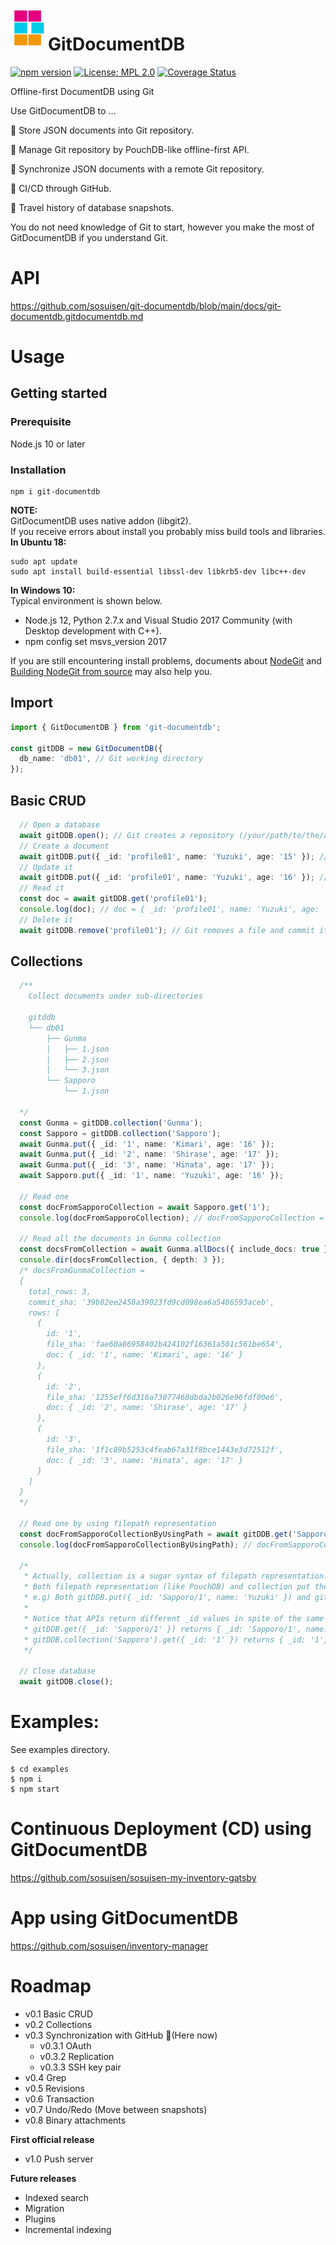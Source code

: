 <img alt="GitDocumentDB" src="https://github.com/sosuisen/git-documentdb/blob/main/assets/git-documentdb_icon-128x128.png" width=60 height=60 align="left"> 

# GitDocumentDB
 [![npm version](https://badge.fury.io/js/git-documentdb.svg)](https://badge.fury.io/js/git-documentdb)
 [![License: MPL 2.0](https://img.shields.io/badge/License-MPL%202.0-brightgreen.svg)](LICENSE)
 [![Coverage Status](https://coveralls.io/repos/github/sosuisen/git-documentdb/badge.svg?branch=main)](https://coveralls.io/github/sosuisen/git-documentdb?branch=main)

Offline-first DocumentDB using Git

Use GitDocumentDB to ...

:green_book: Store JSON documents into Git repository. 

:art: Manage Git repository by PouchDB-like offline-first API. 

:rocket: Synchronize JSON documents with a remote Git repository.

:arrows_counterclockwise: CI/CD through GitHub.

:dromedary_camel: Travel history of database snapshots.

You do not need knowledge of Git to start, however you make the most of GitDocumentDB if you understand Git.

# API

https://github.com/sosuisen/git-documentdb/blob/main/docs/git-documentdb.gitdocumentdb.md

# Usage
## Getting started
### **Prerequisite**
Node.js 10 or later
### **Installation**
```
npm i git-documentdb
```
**NOTE:**<br>
GitDocumentDB uses native addon (libgit2).<br>
If you receive errors about install you probably miss build tools and libraries.<br>
**In Ubuntu 18:**<br>
```
sudo apt update
sudo apt install build-essential libssl-dev libkrb5-dev libc++-dev 
```
**In Windows 10:**<br>
Typical environment is shown below.
- Node.js 12, Python 2.7.x and Visual Studio 2017 Community (with Desktop development with C++).
- npm config set msvs_version 2017

If you are still encountering install problems, documents about [NodeGit](https://github.com/nodegit/nodegit#getting-started) and [Building NodeGit from source](https://www.nodegit.org/guides/install/from-source/) may also help you.

## Import
```typescript
import { GitDocumentDB } from 'git-documentdb';

const gitDDB = new GitDocumentDB({
  db_name: 'db01', // Git working directory
});
```

## Basic CRUD
```typescript
  // Open a database
  await gitDDB.open(); // Git creates a repository (/your/path/to/the/app/gitddb/db01/.git)
  // Create a document
  await gitDDB.put({ _id: 'profile01', name: 'Yuzuki', age: '15' }); // Git adds 'profile01.json' under the working directory and commit it.
  // Update it
  await gitDDB.put({ _id: 'profile01', name: 'Yuzuki', age: '16' }); // Git adds a updated file and commit it.
  // Read it
  const doc = await gitDDB.get('profile01');
  console.log(doc); // doc = { _id: 'profile01', name: 'Yuzuki', age: '16' }
  // Delete it
  await gitDDB.remove('profile01'); // Git removes a file and commit it.
```

## Collections
```typescript
  /**
    Collect documents under sub-directories

    gitddb
    └── db01
        ├── Gunma
        │   ├── 1.json
        │   ├── 2.json
        │   └── 3.json
        └── Sapporo
            └── 1.json

  */
  const Gunma = gitDDB.collection('Gunma');
  const Sapporo = gitDDB.collection('Sapporo');
  await Gunma.put({ _id: '1', name: 'Kimari', age: '16' });
  await Gunma.put({ _id: '2', name: 'Shirase', age: '17' });
  await Gunma.put({ _id: '3', name: 'Hinata', age: '17' });
  await Sapporo.put({ _id: '1', name: 'Yuzuki', age: '16' });

  // Read one
  const docFromSapporoCollection = await Sapporo.get('1');
  console.log(docFromSapporoCollection); // docFromSapporoCollection = { _id: '1', name: 'Yuzuki', age: '16' }

  // Read all the documents in Gunma collection
  const docsFromCollection = await Gunma.allDocs({ include_docs: true });
  console.dir(docsFromCollection, { depth: 3 });
  /* docsFromGunmaCollection = 
  {
    total_rows: 3,
    commit_sha: '39b82ee2458a39023fd9cd098ea6a5486593aceb',
    rows: [
      {
        id: '1',
        file_sha: 'fae60a86958402b424102f16361a501c561be654',
        doc: { _id: '1', name: 'Kimari', age: '16' }
      },
      {
        id: '2',
        file_sha: '1255eff6d316a73077468dbda2b026e96fdf00e6',
        doc: { _id: '2', name: 'Shirase', age: '17' }
      },
      {
        id: '3',
        file_sha: '1f1c89b5253c4feab67a31f8bce1443e3d72512f',
        doc: { _id: '3', name: 'Hinata', age: '17' }
      }
    ]
  }
  */

  // Read one by using filepath representation
  const docFromSapporoCollectionByUsingPath = await gitDDB.get('Sapporo/1');
  console.log(docFromSapporoCollectionByUsingPath); // docFromSapporoCollectionByUsingPath = { _id: 'Sapporo/1', name: 'Yuzuki', age: '16' }

  /*
   * Actually, collection is a sugar syntax of filepath representation.
   * Both filepath representation (like PouchDB) and collection put the same file on the same location in a Git repository.
   * e.g) Both gitDDB.put({ _id: 'Sapporo/1', name: 'Yuzuki' }) and gitDDB.collection('Sapporo').put({ _id: '1', name: 'Yuzuki' }) put 'gitddb/db01/Sapporo/1.json' in which JSON document has { _id: '1', name: 'Yuzuki' }.
   * 
   * Notice that APIs return different _id values in spite of the same source file.
   * gitDDB.get({ _id: 'Sapporo/1' }) returns { _id: 'Sapporo/1', name: 'Yuzuki' }.
   * gitDDB.collection('Sapporo').get({ _id: '1' }) returns { _id: '1', name: 'Yuzuki' }.
   */

  // Close database
  await gitDDB.close();
```

# Examples:
See examples directory.
```
$ cd examples
$ npm i
$ npm start
```

# Continuous Deployment (CD) using GitDocumentDB

https://github.com/sosuisen/sosuisen-my-inventory-gatsby

# App using GitDocumentDB

https://github.com/sosuisen/inventory-manager


# Roadmap

- v0.1 Basic CRUD
- v0.2 Collections
- v0.3 Synchronization with GitHub :feet:(Here now)
  - v0.3.1 OAuth
  - v0.3.2 Replication
  - v0.3.3 SSH key pair
- v0.4 Grep
- v0.5 Revisions
- v0.6 Transaction
- v0.7 Undo/Redo (Move between snapshots)
- v0.8 Binary attachments

**First official release**
- v1.0 Push server 

**Future releases**
- Indexed search
- Migration
- Plugins
- Incremental indexing

